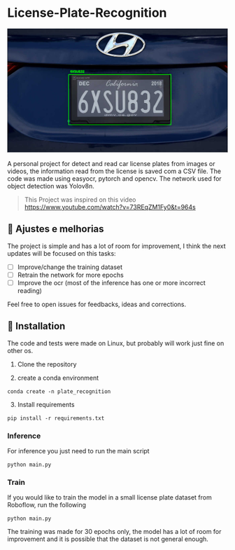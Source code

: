 # License-Plate-Recognition
<img src="image/detection.png" alt="Project inference example">


A personal project for detect and read car license plates from images or videos, the information read from the license is saved com a CSV file.
The code was made using easyocr, pytorch and opencv.
The network used for object detection was Yolov8n.
> This Project was inspired on this video https://www.youtube.com/watch?v=73REqZM1Fy0&t=964s

## 🔨 Ajustes e melhorias 
The project is simple and has a lot of room for improvement, I think the next updates will be focused on this tasks:
- [ ] Improve/change the training dataset
- [ ] Retrain the network for more epochs
- [ ] Improve the ocr (most of the inference has one or more incorrect reading)

Feel free to open issues for feedbacks, ideas and corrections.

## 🚀 Installation
The code and tests were made on Linux, but probably will work just fine on other os.
1. Clone the repository

2. create a conda environment 
```
conda create -n plate_recognition
```
3. Install requirements
```
pip install -r requirements.txt
```
### Inference
For inference you just need to run the main script
```
python main.py
```
### Train
If you would like to train the model in a small license plate dataset from Roboflow, run the following
```
python main.py
```
The training was made for 30 epochs only, the model has a lot of room for improvement and it is possible that the dataset is not general enough.
